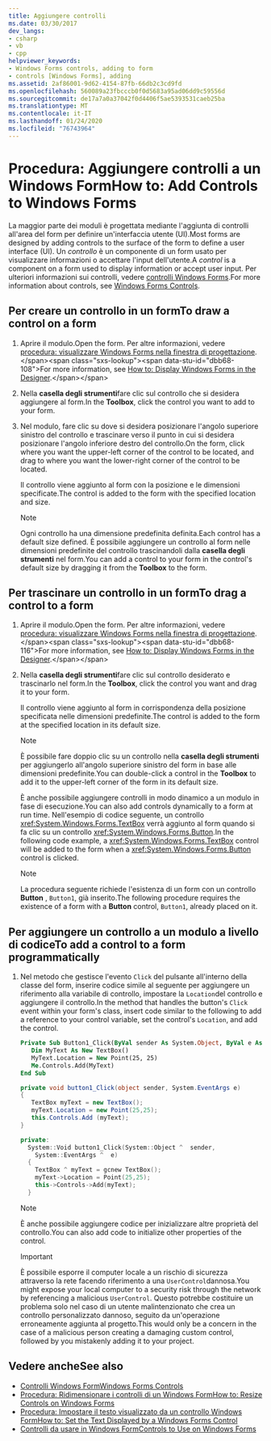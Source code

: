 ```yaml
---
title: Aggiungere controlli
ms.date: 03/30/2017
dev_langs:
- csharp
- vb
- cpp
helpviewer_keywords:
- Windows Forms controls, adding to form
- controls [Windows Forms], adding
ms.assetid: 2af86001-9d62-4154-87fb-66db2c3cd9fd
ms.openlocfilehash: 560089a23fbcccb0f0d5683a95ad06dd9c59556d
ms.sourcegitcommit: de17a7a0a37042f0d4406f5ae5393531caeb25ba
ms.translationtype: MT
ms.contentlocale: it-IT
ms.lasthandoff: 01/24/2020
ms.locfileid: "76743964"
---
```

# <a name="how-to-add-controls-to-windows-forms"></a><span data-ttu-id="dbb68-102">Procedura: Aggiungere controlli a un Windows Form</span><span class="sxs-lookup"><span data-stu-id="dbb68-102">How to: Add Controls to Windows Forms</span></span>

<span data-ttu-id="dbb68-103">La maggior parte dei moduli è progettata mediante l'aggiunta di controlli all'area del form per definire un'interfaccia utente (UI).</span><span class="sxs-lookup"><span data-stu-id="dbb68-103">Most forms are designed by adding controls to the surface of the form to define a user interface (UI).</span></span> <span data-ttu-id="dbb68-104">Un *controllo* è un componente di un form usato per visualizzare informazioni o accettare l'input dell'utente.</span><span class="sxs-lookup"><span data-stu-id="dbb68-104">A *control* is a component on a form used to display information or accept user input.</span></span> <span data-ttu-id="dbb68-105">Per ulteriori informazioni sui controlli, vedere [controlli Windows Forms](index.md).</span><span class="sxs-lookup"><span data-stu-id="dbb68-105">For more information about controls, see [Windows Forms Controls](index.md).</span></span>

## <a name="to-draw-a-control-on-a-form"></a><span data-ttu-id="dbb68-106">Per creare un controllo in un form</span><span class="sxs-lookup"><span data-stu-id="dbb68-106">To draw a control on a form</span></span>

1. <span data-ttu-id="dbb68-107">Aprire il modulo.</span><span class="sxs-lookup"><span data-stu-id="dbb68-107">Open the form.</span></span> <span data-ttu-id="dbb68-108">Per altre informazioni, vedere [procedura: visualizzare Windows Forms nella finestra di progettazione](https://docs.microsoft.com/previous-versions/visualstudio/visual-studio-2010/w5yd62ts(v=vs.100)).</span><span class="sxs-lookup"><span data-stu-id="dbb68-108">For more information, see [How to: Display Windows Forms in the Designer](https://docs.microsoft.com/previous-versions/visualstudio/visual-studio-2010/w5yd62ts(v=vs.100)).</span></span>

2. <span data-ttu-id="dbb68-109">Nella **casella degli strumenti**fare clic sul controllo che si desidera aggiungere al form.</span><span class="sxs-lookup"><span data-stu-id="dbb68-109">In the **Toolbox**, click the control you want to add to your form.</span></span>

3. <span data-ttu-id="dbb68-110">Nel modulo, fare clic su dove si desidera posizionare l'angolo superiore sinistro del controllo e trascinare verso il punto in cui si desidera posizionare l'angolo inferiore destro del controllo.</span><span class="sxs-lookup"><span data-stu-id="dbb68-110">On the form, click where you want the upper-left corner of the control to be located, and drag to where you want the lower-right corner of the control to be located.</span></span>

    <span data-ttu-id="dbb68-111">Il controllo viene aggiunto al form con la posizione e le dimensioni specificate.</span><span class="sxs-lookup"><span data-stu-id="dbb68-111">The control is added to the form with the specified location and size.</span></span>

    > [!NOTE]
    > <span data-ttu-id="dbb68-112">Ogni controllo ha una dimensione predefinita definita.</span><span class="sxs-lookup"><span data-stu-id="dbb68-112">Each control has a default size defined.</span></span> <span data-ttu-id="dbb68-113">È possibile aggiungere un controllo al form nelle dimensioni predefinite del controllo trascinandoli dalla **casella degli strumenti** nel form.</span><span class="sxs-lookup"><span data-stu-id="dbb68-113">You can add a control to your form in the control's default size by dragging it from the **Toolbox** to the form.</span></span>

## <a name="to-drag-a-control-to-a-form"></a><span data-ttu-id="dbb68-114">Per trascinare un controllo in un form</span><span class="sxs-lookup"><span data-stu-id="dbb68-114">To drag a control to a form</span></span>

1. <span data-ttu-id="dbb68-115">Aprire il modulo.</span><span class="sxs-lookup"><span data-stu-id="dbb68-115">Open the form.</span></span> <span data-ttu-id="dbb68-116">Per altre informazioni, vedere [procedura: visualizzare Windows Forms nella finestra di progettazione](https://docs.microsoft.com/previous-versions/visualstudio/visual-studio-2010/w5yd62ts(v=vs.100)).</span><span class="sxs-lookup"><span data-stu-id="dbb68-116">For more information, see [How to: Display Windows Forms in the Designer](https://docs.microsoft.com/previous-versions/visualstudio/visual-studio-2010/w5yd62ts(v=vs.100)).</span></span>

2. <span data-ttu-id="dbb68-117">Nella **casella degli strumenti**fare clic sul controllo desiderato e trascinarlo nel form.</span><span class="sxs-lookup"><span data-stu-id="dbb68-117">In the **Toolbox**, click the control you want and drag it to your form.</span></span>

    <span data-ttu-id="dbb68-118">Il controllo viene aggiunto al form in corrispondenza della posizione specificata nelle dimensioni predefinite.</span><span class="sxs-lookup"><span data-stu-id="dbb68-118">The control is added to the form at the specified location in its default size.</span></span>

    > [!NOTE]
    > <span data-ttu-id="dbb68-119">È possibile fare doppio clic su un controllo nella **casella degli strumenti** per aggiungerlo all'angolo superiore sinistro del form in base alle dimensioni predefinite.</span><span class="sxs-lookup"><span data-stu-id="dbb68-119">You can double-click a control in the **Toolbox** to add it to the upper-left corner of the form in its default size.</span></span>

    <span data-ttu-id="dbb68-120">È anche possibile aggiungere controlli in modo dinamico a un modulo in fase di esecuzione.</span><span class="sxs-lookup"><span data-stu-id="dbb68-120">You can also add controls dynamically to a form at run time.</span></span> <span data-ttu-id="dbb68-121">Nell'esempio di codice seguente, un controllo <xref:System.Windows.Forms.TextBox> verrà aggiunto al form quando si fa clic su un controllo <xref:System.Windows.Forms.Button>.</span><span class="sxs-lookup"><span data-stu-id="dbb68-121">In the following code example, a <xref:System.Windows.Forms.TextBox> control will be added to the form when a <xref:System.Windows.Forms.Button> control is clicked.</span></span>

    > [!NOTE]
    > <span data-ttu-id="dbb68-122">La procedura seguente richiede l'esistenza di un form con un controllo **Button** , `Button1`, già inserito.</span><span class="sxs-lookup"><span data-stu-id="dbb68-122">The following procedure requires the existence of a form with a **Button** control, `Button1`, already placed on it.</span></span>

## <a name="to-add-a-control-to-a-form-programmatically"></a><span data-ttu-id="dbb68-123">Per aggiungere un controllo a un modulo a livello di codice</span><span class="sxs-lookup"><span data-stu-id="dbb68-123">To add a control to a form programmatically</span></span>

1. <span data-ttu-id="dbb68-124">Nel metodo che gestisce l'evento `Click` del pulsante all'interno della classe del form, inserire codice simile al seguente per aggiungere un riferimento alla variabile di controllo, impostare la `Location`del controllo e aggiungere il controllo.</span><span class="sxs-lookup"><span data-stu-id="dbb68-124">In the method that handles the button's `Click` event within your form's class, insert code similar to the following to add a reference to your control variable, set the control's `Location`, and add the control.</span></span>

    ```vb
    Private Sub Button1_Click(ByVal sender As System.Object, ByVal e As System.EventArgs) Handles Button1.Click
       Dim MyText As New TextBox()
       MyText.Location = New Point(25, 25)
       Me.Controls.Add(MyText)
    End Sub
    ```

    ```csharp
    private void button1_Click(object sender, System.EventArgs e)
    {
       TextBox myText = new TextBox();
       myText.Location = new Point(25,25);
       this.Controls.Add (myText);
    }
    ```

    ```cpp
    private:
      System::Void button1_Click(System::Object ^  sender,
        System::EventArgs ^  e)
      {
        TextBox ^ myText = gcnew TextBox();
        myText->Location = Point(25,25);
        this->Controls->Add(myText);
      }
    ```

    > [!NOTE]
    > <span data-ttu-id="dbb68-125">È anche possibile aggiungere codice per inizializzare altre proprietà del controllo.</span><span class="sxs-lookup"><span data-stu-id="dbb68-125">You can also add code to initialize other properties of the control.</span></span>

    > [!IMPORTANT]
    > <span data-ttu-id="dbb68-126">È possibile esporre il computer locale a un rischio di sicurezza attraverso la rete facendo riferimento a una `UserControl`dannosa.</span><span class="sxs-lookup"><span data-stu-id="dbb68-126">You might expose your local computer to a security risk through the network by referencing a malicious `UserControl`.</span></span> <span data-ttu-id="dbb68-127">Questo potrebbe costituire un problema solo nel caso di un utente malintenzionato che crea un controllo personalizzato dannoso, seguito da un'operazione erroneamente aggiunta al progetto.</span><span class="sxs-lookup"><span data-stu-id="dbb68-127">This would only be a concern in the case of a malicious person creating a damaging custom control, followed by you mistakenly adding it to your project.</span></span>

## <a name="see-also"></a><span data-ttu-id="dbb68-128">Vedere anche</span><span class="sxs-lookup"><span data-stu-id="dbb68-128">See also</span></span>

- [<span data-ttu-id="dbb68-129">Controlli Windows Form</span><span class="sxs-lookup"><span data-stu-id="dbb68-129">Windows Forms Controls</span></span>](index.md)
- [<span data-ttu-id="dbb68-130">Procedura: Ridimensionare i controlli di un Windows Form</span><span class="sxs-lookup"><span data-stu-id="dbb68-130">How to: Resize Controls on Windows Forms</span></span>](how-to-resize-controls-on-windows-forms.md)
- [<span data-ttu-id="dbb68-131">Procedura: Impostare il testo visualizzato da un controllo Windows Form</span><span class="sxs-lookup"><span data-stu-id="dbb68-131">How to: Set the Text Displayed by a Windows Forms Control</span></span>](how-to-set-the-text-displayed-by-a-windows-forms-control.md)
- [<span data-ttu-id="dbb68-132">Controlli da usare in Windows Form</span><span class="sxs-lookup"><span data-stu-id="dbb68-132">Controls to Use on Windows Forms</span></span>](controls-to-use-on-windows-forms.md)
